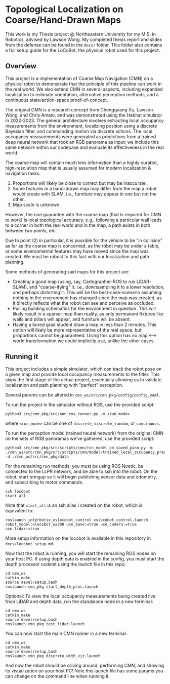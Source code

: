 # Topological Localization on Coarse/Hand-Drawn Maps
This work is my Thesis project @ Northeastern University for my M.S. in Robotics, advised by Lawson Wong. My completed thesis report and slides from the defense can be found in the `docs/` folder. This folder also contains a full setup guide for the LoCoBot, the physical robot used for this project.

## Overview
This project is a implementation of Coarse Map Navigation (CMN) on a physical robot to demonstrate that the principle of this pipeline can work in the real world. We also extend CMN in several aspects, including expanded localization to estimate orientation, alternative perception methods, and a continuous state/action-space proof-of-concept.

The original CMN is a research concept from Chengguang Xu, Lawson Wong, and Chris Amato, and was demonstrated using the Habitat simulator in 2022-2023. The general architecture involves extracting local occupancy measurements from the environment, localizing position using a discrete Bayesian filter, and commanding motion via discrete actions. The local occupancy measurements were generated as predictions from a trained deep neural network that took an RGB panorama as input; we include this same network within our codebase and evaluate its effectiveness in the real world.

The coarse map will contain much less information than a highly curated, high-resolution map that is usually assumed for modern localization & navigation tasks.
 1. Proportions will likely be close to correct but may be inaccurate.
 2. Some features in a hand-drawn map may differ from the map a robot would create with SLAM. i.e., furniture may appear in one but not the other.
 3. Map scale is unknown.

However, the one guarantee with the coarse map (that is required for CMN to work) is local topological accuracy. e.g., following a particular wall leads to a corner in both the real world and in the map, a path exists in both between two points, etc.

Due to point (2) in particular, it is possible for the vehicle to be "in collision" as far as the coarse map is concerned, as the robot may be under a table, or some environmental features may have moved since the map was created. We must be robust to this fact with our localization and path planning.

Some methods of generating said maps for this project are:
 - Creating a good map (using, say, Cartographer-ROS to run LiDAR-SLAM), and "coarse-ifying" it. i.e., downsampling it to a lower resolution, and perhaps distorting it. This will be the best-case-scenario assuming nothing in the environment has changed since the map was created, as it directly reflects what the robot can see and perceive as occluded.
 - Pulling building schematics for the environment in question. This will likely result in a sparser map than reality, as only permanent fixtures like walls and pillars will appear, and furniture will be absent.
 - Having a bored grad student draw a map in less than 2 minutes. This option will likely be more representative of the real space, but proportions cannot be guaranteed. Using this option has no map <--> world transformation we could implicitly use, unlike the other cases.


## Running it
This project includes a simple simulator, which can track the robot pose on a given map and provide local occupancy measurements to the filter. This skips the first stage of the actual project, essentially allowing us to validate localization and path planning with "perfect" perception.

Several params can be altered in `cmn_ws/src/cmn_pkg/config/config.yaml`.

To run the project in the simulator without ROS, use the provided script:
```
python3 src/cmn_pkg/src/non_ros_runner.py -m <run_mode>
```
where `<run_mode>` can be one of `discrete`, `discrete_random`, or `continuous`.

To run the perception model (trained neural network) from the original CMN on the sets of RGB panoramas we've gathered, use the provided script:
```
python3 src/cmn_pkg/src/scripts/cmn/run_model_on_saved_pano.py -m ./cmn_ws/src/cmn_pkg/src/scripts/cmn/model/trained_local_occupancy_predictor_model.pt -d ./cmn_ws/src/cmn_pkg/data
```

For the remaining run methods, you must be using ROS Noetic, be connected to the LLPR network, and be able to ssh into the robot.
On the robot, start bringup so it will begin publishing sensor data and odometry, and subscribing to motor commands.
```
ssh locobot
start_all
```
Note that `start_all` is an ssh alias I created on the robot, which is equivalent to:
```
roslaunch interbotix_xslocobot_control xslocobot_control.launch robot_model:=locobot_wx200 use_base:=true use_camera:=true use_lidar:=true
```
More setup information on the locobot is available in this repository in `docs/locobot_setup.md`.

Now that the robot is running, you will start the remaining ROS nodes on your host PC. If using depth data is enabled in the config, you must start the depth processor nodelet using the launch file in this repo:
```
cd cmn_ws
catkin_make
source devel/setup.bash
roslaunch cmn_pkg start_depth_proc.launch
```

Optional: To view the local occupancy measurements being created live from LiDAR and depth data, run the standalone node in a new terminal:
```
cd cmn_ws
catkin_make
source devel/setup.bash
roslaunch cmn_pkg test_lidar.launch
```

You can now start the main CMN runner in a new terminal:
```
cd cmn_ws
catkin_make
source devel/setup.bash
roslaunch cmn_pkg discrete_with_viz.launch
```

And now the robot should be driving around, performing CMN, and showing its visualization on your host PC! Note this launch file has some params you can change on the command line when running it.


